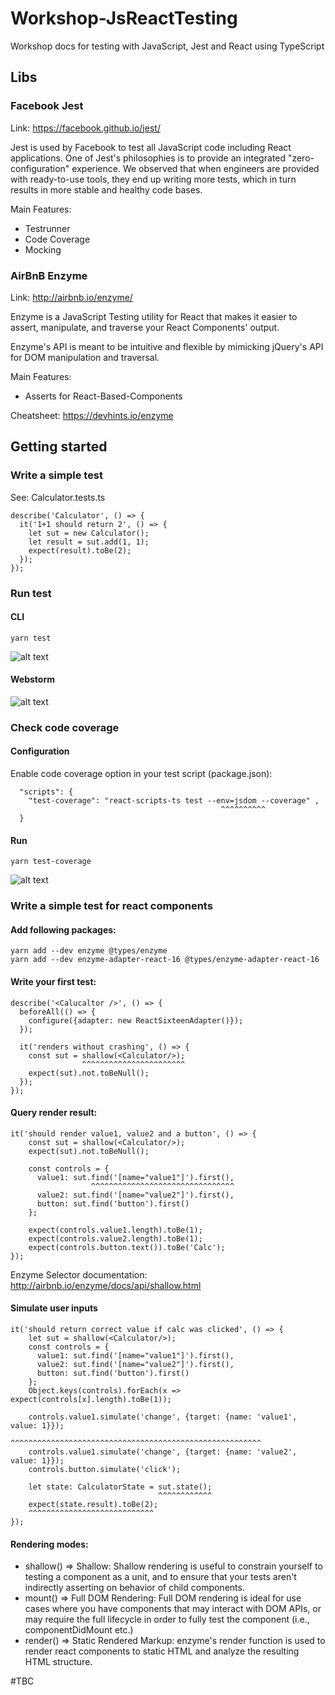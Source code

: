 # Workshop-JsReactTesting
Workshop docs for testing with JavaScript, Jest and React using TypeScript 

## Libs
### Facebook Jest 
Link: https://facebook.github.io/jest/

Jest is used by Facebook to test all JavaScript code including React applications. One of Jest's philosophies is to provide an integrated "zero-configuration" experience. We observed that when engineers are provided with ready-to-use tools, they end up writing more tests, which in turn results in more stable and healthy code bases.

Main Features:
- Testrunner
- Code Coverage
- Mocking


### AirBnB Enzyme
Link: http://airbnb.io/enzyme/

Enzyme is a JavaScript Testing utility for React that makes it easier to assert, manipulate, and traverse your React Components' output.

Enzyme's API is meant to be intuitive and flexible by mimicking jQuery's API for DOM manipulation and traversal.

Main Features:
- Asserts for React-Based-Components

Cheatsheet:
https://devhints.io/enzyme

## Getting started
### Write a simple test 

See: Calculator.tests.ts

```
describe('Calculator', () => {
  it('1+1 should return 2', () => {
    let sut = new Calculator();
    let result = sut.add(1, 1);
    expect(result).toBe(2);
  });
});
```

### Run test
#### CLI
```
yarn test
```
![alt text](img/cli.png "Cli")

####  Webstorm
![alt text](img/webstorm-config.png "Webstorm config")

### Check code coverage
#### Configuration
Enable code coverage option in your test script (package.json):

````
  "scripts": {
    "test-coverage": "react-scripts-ts test --env=jsdom --coverage" ,
                                               ^^^^^^^^^^
  }
````

#### Run 
```
yarn test-coverage
```
![alt text](img/coverage.png "Cli")


### Write a simple test for react components 
#### Add following packages:
```
yarn add --dev enzyme @types/enzyme
yarn add --dev enzyme-adapter-react-16 @types/enzyme-adapter-react-16
```

#### Write your first test:
```
describe('<Calucaltor />', () => {
  beforeAll(() => {
    configure({adapter: new ReactSixteenAdapter()});
  });

  it('renders without crashing', () => {
    const sut = shallow(<Calculator/>);
                ^^^^^^^^^^^^^^^^^^^^^^^
    expect(sut).not.toBeNull();
  });
});
```

#### Query render result:
```
it('should render value1, value2 and a button', () => {
    const sut = shallow(<Calculator/>);
    expect(sut).not.toBeNull();
    
    const controls = {
      value1: sut.find('[name="value1"]').first(),
                  ^^^^^^^^^^^^^^^^^^^^^^^^^^^^^^^^
      value2: sut.find('[name="value2"]').first(),
      button: sut.find('button').first()
    };
    
    expect(controls.value1.length).toBe(1);
    expect(controls.value2.length).toBe(1);
    expect(controls.button.text()).toBe('Calc');
});
```
Enzyme Selector documentation: http://airbnb.io/enzyme/docs/api/shallow.html

#### Simulate user inputs
```
it('should return correct value if calc was clicked', () => {
    let sut = shallow(<Calculator/>);
    const controls = {
      value1: sut.find('[name="value1"]').first(),
      value2: sut.find('[name="value2"]').first(),
      button: sut.find('button').first()
    };
    Object.keys(controls).forEach(x => expect(controls[x].length).toBe(1));
    
    controls.value1.simulate('change', {target: {name: 'value1', value: 1}});
                    ^^^^^^^^^^^^^^^^^^^^^^^^^^^^^^^^^^^^^^^^^^^^^^^^^^^^^^^^
    controls.value1.simulate('change', {target: {name: 'value2', value: 1}});
    controls.button.simulate('click');
    
    let state: CalculatorState = sut.state();
                                 ^^^^^^^^^^^^
    expect(state.result).toBe(2);
    ^^^^^^^^^^^^^^^^^^^^^^^^^^^^
});
```
#### Rendering modes:
- shallow() => Shallow: Shallow rendering is useful to constrain yourself to testing a component as a unit, and to ensure that your tests aren't indirectly asserting on behavior of child components.
- mount() => Full DOM Rendering: Full DOM rendering is ideal for use cases where you have components that may interact with DOM APIs, or may require the full lifecycle in order to fully test the component (i.e., componentDidMount etc.)
- render() => Static Rendered Markup: enzyme's render function is used to render react components to static HTML and analyze the resulting HTML structure.

#TBC
